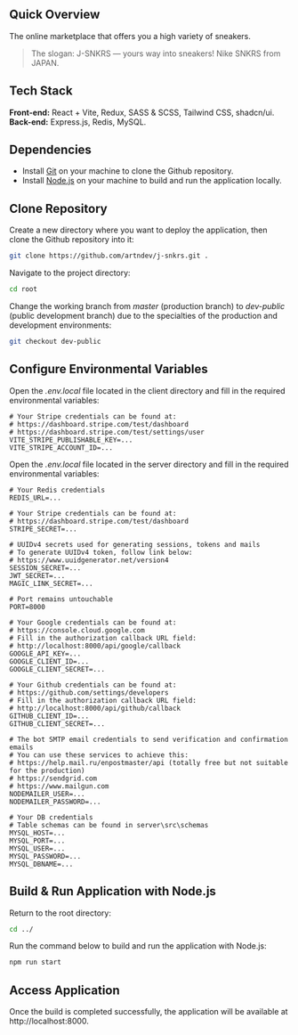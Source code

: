 ## Quick Overview

The online marketplace that offers you a high variety of sneakers.

> The slogan: J-SNKRS — yours way into sneakers! Nike SNKRS from JAPAN.

## Tech Stack

**Front-end:** React + Vite, Redux, SASS & SCSS, Tailwind CSS, shadcn/ui.
</br>
**Back-end:** Express.js, Redis, MySQL.

## Dependencies

- Install [Git](https://git-scm.com/) on your machine to clone the Github repository.
- Install [Node.js](https://nodejs.org/) on your machine to build and run the application locally.

## Clone Repository

Create a new directory where you want to deploy the application, then clone the Github repository into it:

```bash
git clone https://github.com/artndev/j-snkrs.git .
```

Navigate to the project directory:

```bash
cd root
```

Change the working branch from _master_ (production branch) to _dev-public_ (public development branch) due to the specialties of the production and development environments:

```bash
git checkout dev-public
```

## Configure Environmental Variables

Open the _.env.local_ file located in the client directory and fill in the required environmental variables:

```env
# Your Stripe credentials can be found at:
# https://dashboard.stripe.com/test/dashboard
# https://dashboard.stripe.com/test/settings/user
VITE_STRIPE_PUBLISHABLE_KEY=...
VITE_STRIPE_ACCOUNT_ID=...
```

Open the _.env.local_ file located in the server directory and fill in the required environmental variables:

```env
# Your Redis credentials
REDIS_URL=...

# Your Stripe credentials can be found at:
# https://dashboard.stripe.com/test/dashboard
STRIPE_SECRET=...

# UUIDv4 secrets used for generating sessions, tokens and mails
# To generate UUIDv4 token, follow link below:
# https://www.uuidgenerator.net/version4
SESSION_SECRET=...
JWT_SECRET=...
MAGIC_LINK_SECRET=...

# Port remains untouchable
PORT=8000

# Your Google credentials can be found at:
# https://console.cloud.google.com
# Fill in the authorization callback URL field:
# http://localhost:8000/api/google/callback
GOOGLE_API_KEY=...
GOOGLE_CLIENT_ID=...
GOOGLE_CLIENT_SECRET=...

# Your Github credentials can be found at:
# https://github.com/settings/developers
# Fill in the authorization callback URL field:
# http://localhost:8000/api/github/callback
GITHUB_CLIENT_ID=...
GITHUB_CLIENT_SECRET=...

# The bot SMTP email credentials to send verification and confirmation emails
# You can use these services to achieve this:
# https://help.mail.ru/enpostmaster/api (totally free but not suitable for the production)
# https://sendgrid.com
# https://www.mailgun.com
NODEMAILER_USER=...
NODEMAILER_PASSWORD=...

# Your DB credentials
# Table schemas can be found in server\src\schemas
MYSQL_HOST=...
MYSQL_PORT=...
MYSQL_USER=...
MYSQL_PASSWORD=...
MYSQL_DBNAME=...
```

## Build & Run Application with Node.js

Return to the root directory:

```bash
cd ../
```

Run the command below to build and run the application with Node.js:

```bash
npm run start
```

## Access Application

Once the build is completed successfully, the application will be available at http://localhost:8000.
